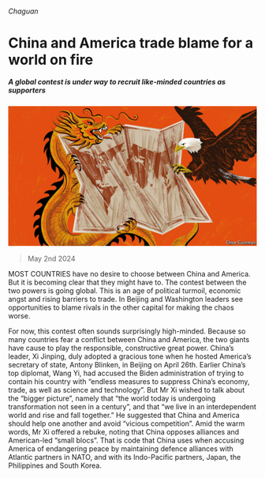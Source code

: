 ###### Chaguan

# China and America trade blame for a world on fire 

##### A global contest is under way to recruit like-minded countries as supporters 

![image](images/20240504_CND000.jpg) 

> May 2nd 2024 

MOST COUNTRIES have no desire to choose between China and America. But it is becoming clear that they might have to. The contest between the two powers is going global. This is an age of political turmoil, economic angst and rising barriers to trade. In Beijing and Washington leaders see opportunities to blame rivals in the other capital for making the chaos worse. 

For now, this contest often sounds surprisingly high-minded. Because so many countries fear a conflict between China and America, the two giants have cause to play the responsible, constructive great power. China’s leader, Xi Jinping, duly adopted a gracious tone when he hosted America’s secretary of state, Antony Blinken, in Beijing on April 26th. Earlier China’s top diplomat, Wang Yi, had accused the Biden administration of trying to contain his country with “endless measures to suppress China’s economy, trade, as well as science and technology”. But Mr Xi wished to talk about the “bigger picture”, namely that “the world today is undergoing transformation not seen in a century”, and that “we live in an interdependent world and rise and fall together.” He suggested that China and America should help one another and avoid “vicious competition”. Amid the warm words, Mr Xi offered a rebuke, noting that China opposes alliances and American-led “small blocs”. That is code that China uses when accusing America of endangering peace by maintaining defence alliances with Atlantic partners in NATO, and with its Indo-Pacific partners, Japan, the Philippines and South Korea. 

